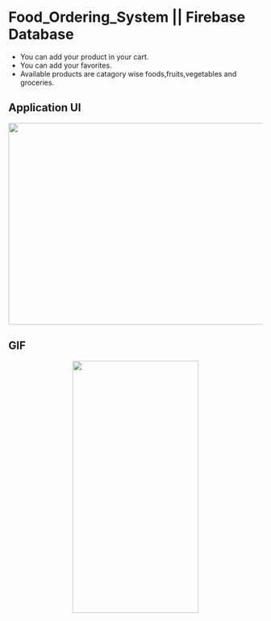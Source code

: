 # Food_Ordering_System || Firebase Database

- You can add your product in your cart.
- You can add your favorites.
- Available products are catagory wise foods,fruits,vegetables and groceries.

## Application UI


<p align=center>
<img src="https://user-images.githubusercontent.com/111565916/205856316-fbd42661-4d65-4eb0-9a5a-1df6108f39c3.png" height=400 width=1600>
</p>

## GIF


<p align=center>
<img src="https://user-images.githubusercontent.com/111565916/205639518-d13a92f4-c38e-4c50-a78d-76356cbff494.gif" height=500 width=250>
</p>
